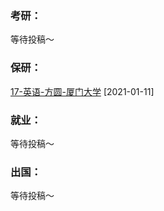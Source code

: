 ### 考研：

等待投稿～

### 保研：

[17-英语-方圆-厦门大学](升学就业/外语学院/17-英语-方圆.md) [2021-01-11]

### 就业：

等待投稿～

### 出国：

等待投稿～
